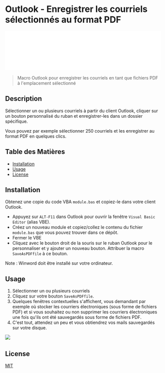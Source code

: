 # Outlook - Enregistrer les courriels sélectionnés au format PDF

![Banner](images/banner.svg)

> Macro Outlook pour enregistrer les courriels en tant que fichiers PDF à l'emplacement sélectionné

## Description

Sélectionner un ou plusieurs courriels à partir du client Outlook, cliquer sur un bouton personnalisé du ruban et enregistrer-les dans un dossier spécifique.

Vous pouvez par exemple sélectionner 250 courriels et les enregistrer au format PDF en quelques clics.

## Table des Matières

- [Installation](#installation)
- [Usage](#usage)
- [License](#license)

## Installation

Obtenez une copie du code VBA `module.bas` et copiez-le dans votre client Outlook.

- Appuyez sur `ALT-F11` dans Outlook pour ouvrir la fenêtre `Visual Basic Editor` (alias VBE).
- Créez un nouveau module et copiez/collez le contenu du fichier `module.bas` que vous pouvez trouver dans ce dépôt.
- Fermer le VBE
- Cliquez avec le bouton droit de la souris sur le ruban Outlook pour le personnaliser et y ajouter un nouveau bouton. Attribuer la macro `SaveAsPDFfile` à ce bouton.

Note : Winword doit être installé sur votre ordinateur.

## Usage

1. Sélectionner un ou plusieurs courriels
2. Cliquez sur votre bouton `SaveAsPDFfile`.
3. Quelques fenêtres contextuelles s'affichent, vous demandant par exemple où stocker les courriers électroniques (sous forme de fichiers PDF) et si vous souhaitez ou non supprimer les courriers électroniques une fois qu'ils ont été sauvegardés sous forme de fichiers PDF.
4. C'est tout, attendez un peu et vous obtiendrez vos mails sauvegardés sur votre disque.

![](images/demo.gif)

## License

[MIT](LICENSE)
